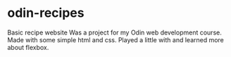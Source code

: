 # odin-recipes
Basic recipe website
Was a project for my Odin web development course. Made with some simple html and css. Played a little with and learned more about flexbox.